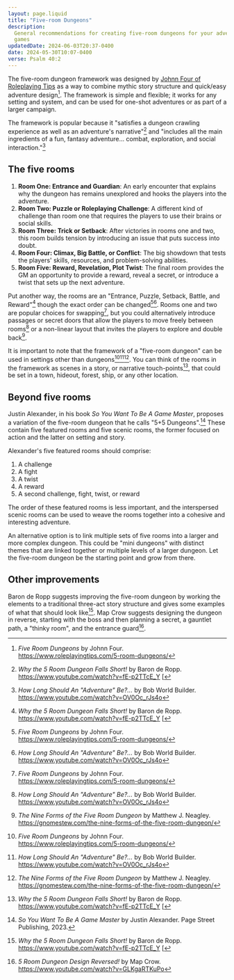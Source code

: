 ```yaml
---
layout: page.liquid
title: "Five-room Dungeons"
description:
  General recommendations for creating five-room dungeons for your adventure
  games
updatedDate: 2024-06-03T20:37-0400
date: 2024-05-30T10:07-0400
verse: Psalm 40:2
---
```


The five-room dungeon framework was designed by
[Johnn Four of Roleplaying Tips](https://www.roleplayingtips.com/author/johnn-four/)
as a way to combine mythic story structure and quick/easy adventure design[^1].
The framework is simple and flexible; it works for any setting and system, and
can be used for one-shot adventures or as part of a larger campaign.

The framework is popular because it "satisfies a dungeon crawling experience as
well as an adventure's narrative"[^3] and "includes all the main ingredients of
a fun, fantasy adventure... combat, exploration, and social interaction."[^2]

## The five rooms

1. **Room One: Entrance and Guardian**: An early encounter that explains why the
   dungeon has remains unexplored and hooks the players into the adventure.
2. **Room Two: Puzzle or Roleplaying Challenge**: A different kind of challenge
   than room one that requires the players to use their brains or social skills.
3. **Room Three: Trick or Setback**: After victories in rooms one and two, this
   room builds tension by introducing an issue that puts success into doubt.
4. **Room Four: Climax, Big Battle, or Conflict**: The big showdown that tests
   the players' skills, resources, and problem-solving abilities.
5. **Room Five: Reward, Revelation, Plot Twist**: The final room provides the GM
   an opportunity to provide a reward, reveal a secret, or introduce a twist
   that sets up the next adventure.

Put another way, the rooms are an "Entrance, Puzzle, Setback, Battle, and
Reward"[^3] though the exact order can be changed[^1][^2]. Rooms one and two are
popular choices for swapping[^1], but you could alternatively introduce passages
or secret doors that allow the players to move freely between rooms[^2] or a
non-linear layout that invites the players to explore and double back[^5].

It is important to note that the framework of a "five-room dungeon" can be used
in settings other than dungeons[^1][^2][^5]. You can think of the rooms in the
framework as scenes in a story, or narrative touch-points[^3], that could be set
in a town, hideout, forest, ship, or any other location.

## Beyond five rooms

Justin Alexander, in his book _So You Want To Be A Game Master_, proposes a
variation of the five-room dungeon that he calls "5+5 Dungeons".[^4] These
contain five featured rooms and five scenic rooms, the former focused on action
and the latter on setting and story.

Alexander's five featured rooms should comprise:

1. A challenge
2. A fight
3. A twist
4. A reward
5. A second challenge, fight, twist, or reward

The order of these featured rooms is less important, and the interspersed scenic
rooms can be used to weave the rooms together into a cohesive and interesting
adventure.

An alternative option is to link multiple sets of five rooms into a larger and
more complex dungeon. This could be "mini dungeons" with distinct themes that
are linked together or multiple levels of a larger dungeon. Let the five-room
dungeon be the starting point and grow from there.

## Other improvements

Baron de Ropp suggests improving the five-room dungeon by working the elements
to a traditional three-act story structure and gives some examples of what that
should look like[^3]. Map Crow suggests designing the dungeon in reverse,
starting with the boss and then planning a secret, a gauntlet path, a "thinky
room", and the entrance guard[^6].

[^1]:
    _Five Room Dungeons_ by Johnn Four.
    https://www.roleplayingtips.com/5-room-dungeons/

[^2]:
    _How Long Should An "Adventure" Be?..._ by Bob World Builder.
    https://www.youtube.com/watch?v=OV0Oc_rJs4o

[^3]:
    _Why the 5 Room Dungeon Falls Short!_ by Baron de Ropp.
    https://www.youtube.com/watch?v=fE-p2TTcE_Y [

[^4]:
    _So You Want To Be A Game Master_ by Justin Alexander. Page Street
    Publishing, 2023.

[^5]:
    _The Nine Forms of the Five Room Dungeon_ by Matthew J. Neagley.
    https://gnomestew.com/the-nine-forms-of-the-five-room-dungeon/

[^6]:
    _5 Room Dungeon Design Reversed!_ by Map Crow.
    https://www.youtube.com/watch?v=GLKgaRTKuPo
